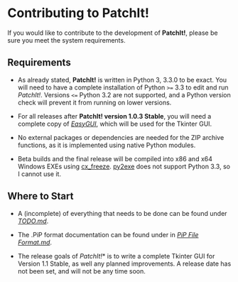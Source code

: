 Contributing to PatchIt!
========================

If you would like to contribute to the development of **PatchIt!**, please be sure you meet the system requirements.

Requirements
------------

* As already stated, **PatchIt!** is written in Python 3, 3.3.0 to be exact. You will need to have a complete installation of Python `>=` 3.3 to edit and run 
*PatchIt!*. Versions `<=` Python 3.2 are not supported, and a Python version check will prevent it from running on lower versions.

* For all releases after **PatchIt! version 1.0.3 Stable**, you will need a complete copy of [*EasyGUI*](http://easygui.sourceforge.net/), which will be used for 
the Tkinter GUI.

* No external packages or dependencies are needed for the ZIP archive functions, as it is implemented using native Python modules.
* Beta builds and the final release will be compiled into x86 and x64 Windows EXEs using [cx_freeze](http://cx-freeze.sourceforge.net). [py2exe](
http://www.py2exe.org) does not support Python 3.3, so I cannot use it.

Where to Start
---------------

* A (incomplete) of everything that needs to be done can be found under [*TODO.md*](https://github.com/le717/PatchIt/blob/rewrite/Documentation/TODO.md).
 
* The .PiP format documentation can be found under in [*PiP File Format.md*](PiP%20File%20Format.md).

* The release goals of *PatchIt!** is to write a complete Tkinter GUI for Version 1.1 Stable, as well any planned improvements. A release date has not been set, 
and will not be any time soon.